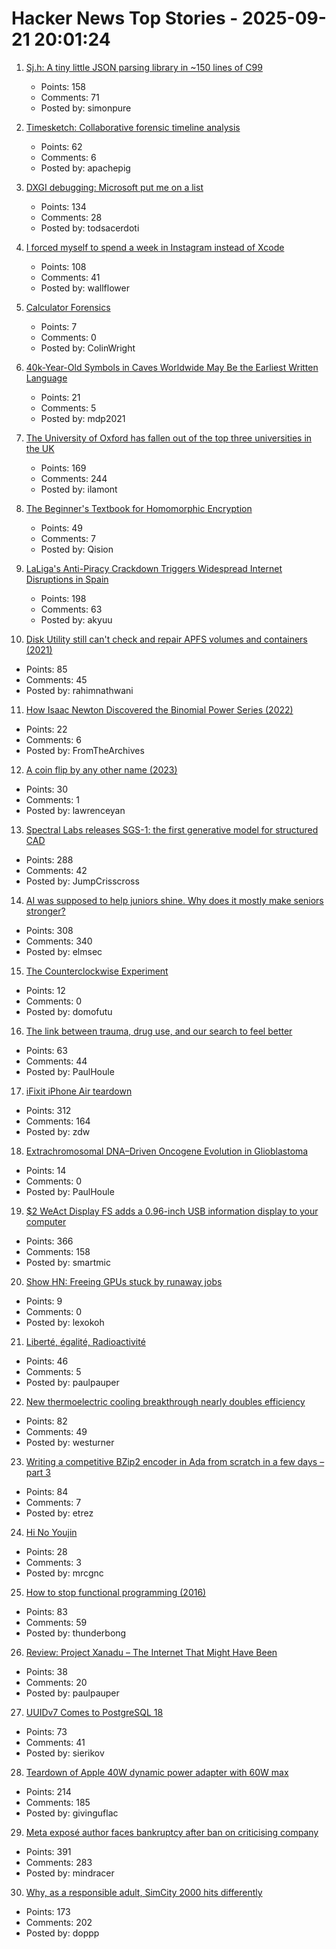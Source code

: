 # Hacker News Top Stories - 2025-09-21 20:01:24

1. [Sj.h: A tiny little JSON parsing library in ~150 lines of C99](https://github.com/rxi/sj.h)
   - Points: 158
   - Comments: 71
   - Posted by: simonpure

2. [Timesketch: Collaborative forensic timeline analysis](https://github.com/google/timesketch)
   - Points: 62
   - Comments: 6
   - Posted by: apachepig

3. [DXGI debugging: Microsoft put me on a list](https://slugcat.systems/post/25-09-21-dxgi-debugging-microsoft-put-me-on-a-list/)
   - Points: 134
   - Comments: 28
   - Posted by: todsacerdoti

4. [I forced myself to spend a week in Instagram instead of Xcode](https://www.pixelpusher.club/p/i-forced-myself-to-spend-a-week-in)
   - Points: 108
   - Comments: 41
   - Posted by: wallflower

5. [Calculator Forensics](https://www.rskey.org/~mwsebastian/miscprj/results.htm)
   - Points: 7
   - Comments: 0
   - Posted by: ColinWright

6. [40k-Year-Old Symbols in Caves Worldwide May Be the Earliest Written Language](https://www.openculture.com/2025/09/40000-year-old-symbols-found-in-caves-worldwide-may-be-the-earliest-written-language.html)
   - Points: 21
   - Comments: 5
   - Posted by: mdp2021

7. [The University of Oxford has fallen out of the top three universities in the UK](https://hotminute.co.uk/2025/09/19/oxford-loses-top-3-university-ranking-for-the-first-time/)
   - Points: 169
   - Comments: 244
   - Posted by: ilamont

8. [The Beginner's Textbook for Homomorphic Encryption](https://arxiv.org/abs/2503.05136)
   - Points: 49
   - Comments: 7
   - Posted by: Qision

9. [LaLiga's Anti-Piracy Crackdown Triggers Widespread Internet Disruptions in Spain](https://reclaimthenet.org/laligas-anti-piracy-crackdown-triggers-widespread-internet-disruptions)
   - Points: 198
   - Comments: 63
   - Posted by: akyuu

10. [Disk Utility still can't check and repair APFS volumes and containers (2021)](https://eclecticlight.co/2021/11/19/disk-utility-still-cant-check-and-repair-apfs-volumes-and-containers/)
   - Points: 85
   - Comments: 45
   - Posted by: rahimnathwani

11. [How Isaac Newton Discovered the Binomial Power Series (2022)](https://www.quantamagazine.org/how-isaac-newton-discovered-the-binomial-power-series-20220831/)
   - Points: 22
   - Comments: 6
   - Posted by: FromTheArchives

12. [A coin flip by any other name (2023)](https://cgad.ski/blog/a-coin-flip-by-any-other-name.html)
   - Points: 30
   - Comments: 1
   - Posted by: lawrenceyan

13. [Spectral Labs releases SGS-1: the first generative model for structured CAD](https://www.spectrallabs.ai/research/SGS-1)
   - Points: 288
   - Comments: 42
   - Posted by: JumpCrisscross

14. [AI was supposed to help juniors shine. Why does it mostly make seniors stronger?](https://elma.dev/notes/ai-makes-seniors-stronger/)
   - Points: 308
   - Comments: 340
   - Posted by: elmsec

15. [The Counterclockwise Experiment](https://domofutu.substack.com/p/the-counterclockwise-experiment)
   - Points: 12
   - Comments: 0
   - Posted by: domofutu

16. [The link between trauma, drug use, and our search to feel better](https://lithub.com/the-link-between-trauma-drug-use-and-our-search-to-feel-better/)
   - Points: 63
   - Comments: 44
   - Posted by: PaulHoule

17. [iFixit iPhone Air teardown](https://www.ifixit.com/News/113171/iphone-air-teardown)
   - Points: 312
   - Comments: 164
   - Posted by: zdw

18. [Extrachromosomal DNA–Driven Oncogene Evolution in Glioblastoma](https://aacrjournals.org/cancerdiscovery/article/doi/10.1158/2159-8290.CD-24-1555/764257/Extrachromosomal-DNA-Driven-Oncogene-Spatial)
   - Points: 14
   - Comments: 0
   - Posted by: PaulHoule

19. [$2 WeAct Display FS adds a 0.96-inch USB information display to your computer](https://www.cnx-software.com/2025/09/18/2-weact-display-fs-adds-a-0-96-inch-usb-information-display-to-your-computer/)
   - Points: 366
   - Comments: 158
   - Posted by: smartmic

20. [Show HN: Freeing GPUs stuck by runaway jobs](https://github.com/kagehq/gpu-kill)
   - Points: 9
   - Comments: 0
   - Posted by: lexokoh

21. [Liberté, égalité, Radioactivité](https://worksinprogress.co/issue/liberte-egalite-radioactivite/)
   - Points: 46
   - Comments: 5
   - Posted by: paulpauper

22. [New thermoelectric cooling breakthrough nearly doubles efficiency](https://www.sciencedaily.com/releases/2025/09/250919085242.htm)
   - Points: 82
   - Comments: 49
   - Posted by: westurner

23. [Writing a competitive BZip2 encoder in Ada from scratch in a few days – part 3](https://gautiersblog.blogspot.com/2025/09/writing-competitive-bzip2-encoder-in.html)
   - Points: 84
   - Comments: 7
   - Posted by: etrez

24. [Hi No Youjin](https://aethermug.com/posts/hi-no-youjin)
   - Points: 28
   - Comments: 3
   - Posted by: mrcgnc

25. [How to stop functional programming (2016)](https://brianmckenna.org/blog/howtostopfp)
   - Points: 83
   - Comments: 59
   - Posted by: thunderbong

26. [Review: Project Xanadu – The Internet That Might Have Been](https://www.astralcodexten.com/p/your-review-project-xanadu-the-internet)
   - Points: 38
   - Comments: 20
   - Posted by: paulpauper

27. [UUIDv7 Comes to PostgreSQL 18](https://www.thenile.dev/blog/uuidv7)
   - Points: 73
   - Comments: 41
   - Posted by: sierikov

28. [Teardown of Apple 40W dynamic power adapter with 60W max](https://www.chargerlab.com/teardown-of-apple-40w-dynamic-power-adapter-with-60w-max-a3365/)
   - Points: 214
   - Comments: 185
   - Posted by: givinguflac

29. [Meta exposé author faces bankruptcy after ban on criticising company](https://www.theguardian.com/technology/2025/sep/21/meta-expose-author-sarah-wynn-williams-faces-bankruptcy-after-ban-on-criticising-company)
   - Points: 391
   - Comments: 283
   - Posted by: mindracer

30. [Why, as a responsible adult, SimCity 2000 hits differently](https://arstechnica.com/gaming/2025/09/thirty-years-later-simcity-2000-hasnt-changed-but-i-have/)
   - Points: 173
   - Comments: 202
   - Posted by: doppp

